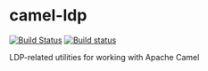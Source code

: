 # camel-ldp

[![Build Status](https://travis-ci.org/trellis-ldp/camel-ldp.png?branch=master)](https://travis-ci.org/trellis-ldp/camel-ldp)
[![Build status](https://ci.appveyor.com/api/projects/status/uy67j48dh6vm18un/branch/master?svg=true)](https://ci.appveyor.com/project/acoburn/trellis-api/branch/master)

LDP-related utilities for working with Apache Camel


